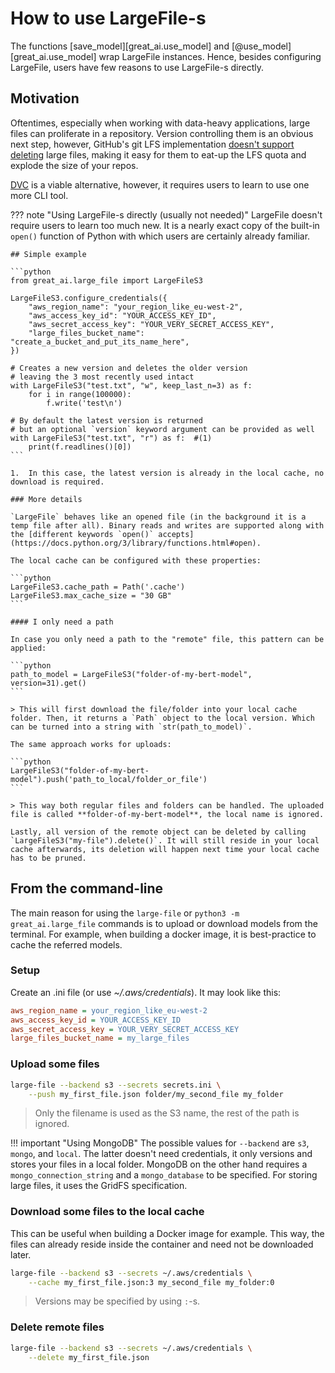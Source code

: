 # How to use LargeFile-s

The functions [save_model][great_ai.use_model] and [@use_model][great_ai.use_model] wrap LargeFile instances. Hence, besides configuring LargeFile, users have few reasons to use LargeFile-s directly.

## Motivation

Oftentimes, especially when working with data-heavy applications, large files can proliferate in a repository. Version controlling them is an obvious next step, however, GitHub's git LFS implementation [doesn't support deleting](https://docs.github.com/en/repositories/working-with-files/managing-large-files/removing-files-from-git-large-file-storage#git-lfs-objects-in-your-repository) large files, making it easy for them to eat-up the LFS quota and explode the size of your repos.

[DVC](https://dvc.org/) is a viable alternative, however, it requires users to learn to use one more CLI tool.

??? note "Using LargeFile-s directly (usually not needed)"
    LargeFile doesn't require users to learn too much new. It is a nearly exact copy of the built-in `open()` function of Python with which users are certainly already familiar.

    ## Simple example

    ```python
    from great_ai.large_file import LargeFileS3

    LargeFileS3.configure_credentials({
        "aws_region_name": "your_region_like_eu-west-2",
        "aws_access_key_id": "YOUR_ACCESS_KEY_ID",
        "aws_secret_access_key": "YOUR_VERY_SECRET_ACCESS_KEY",
        "large_files_bucket_name": "create_a_bucket_and_put_its_name_here",
    })

    # Creates a new version and deletes the older version 
    # leaving the 3 most recently used intact
    with LargeFileS3("test.txt", "w", keep_last_n=3) as f:
        for i in range(100000):
            f.write('test\n')

    # By default the latest version is returned
    # but an optional `version` keyword argument can be provided as well
    with LargeFileS3("test.txt", "r") as f:  #(1)
        print(f.readlines()[0])
    ```

    1.  In this case, the latest version is already in the local cache, no download is required.

    ### More details

    `LargeFile` behaves like an opened file (in the background it is a temp file after all). Binary reads and writes are supported along with the [different keywords `open()` accepts](https://docs.python.org/3/library/functions.html#open).

    The local cache can be configured with these properties:

    ```python
    LargeFileS3.cache_path = Path('.cache')
    LargeFileS3.max_cache_size = "30 GB"
    ```

    #### I only need a path

    In case you only need a path to the "remote" file, this pattern can be applied:

    ```python
    path_to_model = LargeFileS3("folder-of-my-bert-model", version=31).get()
    ```

    > This will first download the file/folder into your local cache folder. Then, it returns a `Path` object to the local version. Which can be turned into a string with `str(path_to_model)`.

    The same approach works for uploads:

    ```python
    LargeFileS3("folder-of-my-bert-model").push('path_to_local/folder_or_file')
    ```

    > This way both regular files and folders can be handled. The uploaded file is called **folder-of-my-bert-model**, the local name is ignored.

    Lastly, all version of the remote object can be deleted by calling `LargeFileS3("my-file").delete()`. It will still reside in your local cache afterwards, its deletion will happen next time your local cache has to be pruned.

## From the command-line 

The main reason for using the `large-file` or `python3 -m great_ai.large_file` commands is to upload or download models from the terminal. For example, when building a docker image, it is best-practice to cache the referred models.

### Setup

Create an .ini file (or use *~/.aws/credentials*). It may look like this:

```ini
aws_region_name = your_region_like_eu-west-2
aws_access_key_id = YOUR_ACCESS_KEY_ID
aws_secret_access_key = YOUR_VERY_SECRET_ACCESS_KEY
large_files_bucket_name = my_large_files
```

### Upload some files

```sh
large-file --backend s3 --secrets secrets.ini \
    --push my_first_file.json folder/my_second_file my_folder
```

> Only the filename is used as the S3 name, the rest of the path is ignored.

!!! important "Using MongoDB"
    The possible values for `--backend` are `s3`, `mongo`, and `local`. The latter doesn't need credentials, it only versions and stores your files in a local folder. MongoDB on the other hand requires a `mongo_connection_string` and a `mongo_database` to be specified. For storing large files, it uses the GridFS specification.

### Download some files to the local cache

This can be useful when building a Docker image for example. This way, the files can already reside inside the container and need not be downloaded later.

```sh
large-file --backend s3 --secrets ~/.aws/credentials \
    --cache my_first_file.json:3 my_second_file my_folder:0
```

> Versions may be specified by using `:`-s.

### Delete remote files

```sh
large-file --backend s3 --secrets ~/.aws/credentials \
    --delete my_first_file.json
```
